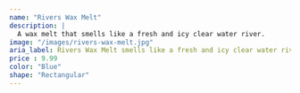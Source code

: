 ```yaml
---
name: "Rivers Wax Melt"
description: |
  A wax melt that smells like a fresh and icy clear water river.
image: "/images/rivers-wax-melt.jpg"
aria_label: Rivers Wax Melt smells like a fresh and icy clear water river.
price : 9.99
color: "Blue"
shape: "Rectangular"
---
```

